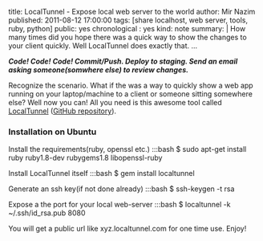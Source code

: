 title: LocalTunnel - Expose local web server to the world
author: Mir Nazim
published: 2011-08-12 17:00:00
tags: [share localhost, web server, tools, ruby, python]
public: yes
chronological : yes
kind: note
summary: |
    How many times did you hope there was a quick way to show the changes to your client quickly. Well LocalTunnel does exactly that.
...

***Code! Code! Code! Commit/Push. Deploy to staging. Send an email asking someone(somwhere else) to review changes.***

Recognize the scenario. What if the was a way to quickly show a web app running on your laptop/machine to a client or someone sitting somewhere else? Well now you can! All you need is this awesome tool called [LocalTunnel](http://progrium.com/localtunnel/) ([GitHub repository](http://github.com/progrium/localtunnel)).


### Installation on Ubuntu

Install the requirements(ruby, openssl etc.)
    :::bash
    $ sudo apt-get install ruby ruby1.8-dev rubygems1.8 libopenssl-ruby 

Install LocalTunnel itself
    :::bash
    $ gem install localtunnel

Generate an ssh key(if not done already)
    :::bash
    $ ssh-keygen -t rsa

Expose a the port for your local web-server
    :::bash
    $ localtunnel -k ~/.ssh/id_rsa.pub 8080

You will get a public url like xyz.localtunnel.com for one time use. Enjoy!


